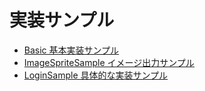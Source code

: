 # 実装サンプル
 * [Basic 基本実装サンプル](https://github.com/kazenetu/enchant.jsAtTypeScript/tree/master/example/Basic)
 * [ImageSpriteSample イメージ出力サンプル](https://github.com/kazenetu/enchant.jsAtTypeScript/tree/master/example/ImageSpriteSample)
 * [LoginSample 具体的な実装サンプル](https://github.com/kazenetu/enchant.jsAtTypeScript/tree/master/example/LoginSample)
